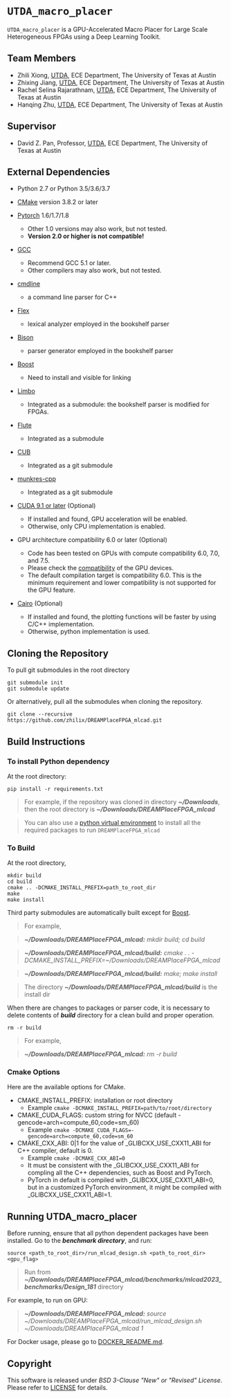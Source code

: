 # ``UTDA_macro_placer``
``UTDA_macro_placer`` is a GPU-Accelerated Macro Placer for Large Scale Heterogeneous FPGAs using a Deep Learning Toolkit.

## <a name="team members"></a>Team Members

- Zhili Xiong, [UTDA](https://www.cerc.utexas.edu/utda), ECE Department, The University of Texas at Austin
- Zhixing Jiang, [UTDA](https://www.cerc.utexas.edu/utda), ECE Department, The University of Texas at Austin
- Rachel Selina Rajarathnam, [UTDA](https://www.cerc.utexas.edu/utda), ECE Department, The University of Texas at Austin
- Hanqing Zhu, [UTDA](https://www.cerc.utexas.edu/utda), ECE Department, The University of Texas at Austin

## <a name="supervisor"></a>Supervisor 

- David Z. Pan, Professor, [UTDA](https://www.cerc.utexas.edu/utda), ECE Department, The University of Texas at Austin

## <a name="dependencies"></a>External Dependencies

- Python 2.7 or Python 3.5/3.6/3.7

- [CMake](https://cmake.org) version 3.8.2 or later

- [Pytorch](https://pytorch.org/) 1.6/1.7/1.8
    - Other 1.0 versions may also work, but not tested.
    - **Version 2.0 or higher is not compatible!**

- [GCC](https://gcc.gnu.org/)
    - Recommend GCC 5.1 or later. 
    - Other compilers may also work, but not tested. 

- [cmdline](https://github.com/tanakh/cmdline)
    - a command line parser for C++

- [Flex](http://flex.sourceforge.net)
    - lexical analyzer employed in the bookshelf parser

- [Bison](https://www.gnu.org/software/bison)
    - parser generator employed in the bookshelf parser

- [Boost](https://www.boost.org)
    - Need to install and visible for linking

- [Limbo](https://github.com/limbo018/Limbo)
    - Integrated as a submodule: the bookshelf parser is modified for FPGAs.

- [Flute](https://doi.org/10.1109/TCAD.2007.907068)
    - Integrated as a submodule

- [CUB](https://github.com/NVlabs/cub)
    - Integrated as a git submodule

- [munkres-cpp](https://github.com/saebyn/munkres-cpp)
    - Integrated as a git submodule

- [CUDA 9.1 or later](https://developer.nvidia.com/cuda-toolkit) (Optional)
    - If installed and found, GPU acceleration will be enabled. 
    - Otherwise, only CPU implementation is enabled. 

- GPU architecture compatibility 6.0 or later (Optional)
    - Code has been tested on GPUs with compute compatibility 6.0, 7.0, and 7.5. 
    - Please check the [compatibility](https://developer.nvidia.com/cuda-gpus) of the GPU devices. 
    - The default compilation target is compatibility 6.0. This is the minimum requirement and lower compatibility is not supported for the GPU feature. 

- [Cairo](https://github.com/freedesktop/cairo) (Optional)
    - If installed and found, the plotting functions will be faster by using C/C++ implementation. 
    - Otherwise, python implementation is used. 

## <a name="cloning"></a>Cloning the Repository

To pull git submodules in the root directory
```
git submodule init
git submodule update
```

Or alternatively, pull all the submodules when cloning the repository. 
```
git clone --recursive https://github.com/zhilix/DREAMPlaceFPGA_mlcad.git
```

## <a name="build"></a>Build Instructions

### <a name="python_dependency"></a>To install Python dependency 

At the root directory:
```
pip install -r requirements.txt 
```
> For example, if the repository was cloned in directory ***~/Downloads***, then the root directory is ***~/Downloads/DREAMPlaceFPGA_mlcad***

> You can also use a [python virtual environment](https://docs.python.org/3/library/venv.html) to install all the required packages to run ``DREAMPlaceFPGA_mlcad``

### <a name="build_dreamplacefpga_mlcad"></a>To Build 

At the root directory, 
```
mkdir build 
cd build 
cmake .. -DCMAKE_INSTALL_PREFIX=path_to_root_dir
make
make install
```
Third party submodules are automatically built except for [Boost](https://www.boost.org).

> For example,

> ***~/Downloads/DREAMPlaceFPGA_mlcad:*** *mkdir build; cd build*

> ***~/Downloads/DREAMPlaceFPGA_mlcad/build:***  *cmake . . -DCMAKE_INSTALL_PREFIX=~/Downloads/DREAMPlaceFPGA_mlcad*

> ***~/Downloads/DREAMPlaceFPGA_mlcad/build:*** *make; make install*

> The directory ***~/Downloads/DREAMPlaceFPGA_mlcad/build*** is the install dir

When there are changes to packages or parser code, it is necessary to delete contents of ***build*** directory for a clean build and proper operation.
```
rm -r build
```
> For example,

> ***~/Downloads/DREAMPlaceFPGA_mlcad:*** *rm -r build*

### <a name="cmake"></a>Cmake Options 

Here are the available options for CMake. 
- CMAKE_INSTALL_PREFIX: installation or root directory
    - Example ```cmake -DCMAKE_INSTALL_PREFIX=path/to/root/directory```
- CMAKE_CUDA_FLAGS: custom string for NVCC (default -gencode=arch=compute_60,code=sm_60)
    - Example ```cmake -DCMAKE_CUDA_FLAGS=-gencode=arch=compute_60,code=sm_60```
- CMAKE_CXX_ABI: 0|1 for the value of _GLIBCXX_USE_CXX11_ABI for C++ compiler, default is 0. 
    - Example ```cmake -DCMAKE_CXX_ABI=0```
    - It must be consistent with the _GLIBCXX_USE_CXX11_ABI for compling all the C++ dependencies, such as Boost and PyTorch. 
    - PyTorch in default is compiled with _GLIBCXX_USE_CXX11_ABI=0, but in a customized PyTorch environment, it might be compiled with _GLIBCXX_USE_CXX11_ABI=1. 


## <a name="running"></a>Running UTDA_macro_placer

Before running, ensure that all python dependent packages have been installed. 
Go to the ***benchmark directory***, and run:
```
source <path_to_root_dir>/run_mlcad_design.sh <path_to_root_dir> <gpu_flag>
```
> Run from ***~/Downloads/DREAMPlaceFPGA_mlcad/benchmarks/mlcad2023_benchmarks/Design_181*** directory

For example, to run on GPU: 
> ***~/Downloads/DREAMPlaceFPGA_mlcad:*** *source ~/Downloads/DREAMPlaceFPGA_mlcad/run_mlcad_design.sh ~/Downloads/DREAMPlaceFPGA_mlcad 1*

For Docker usage, please go to [DOCKER_README.md](DOCKER_README.md).

## <a name="copyright"></a>Copyright

This software is released under *BSD 3-Clause "New" or "Revised" License*. Please refer to [LICENSE](./LICENSE) for details.
